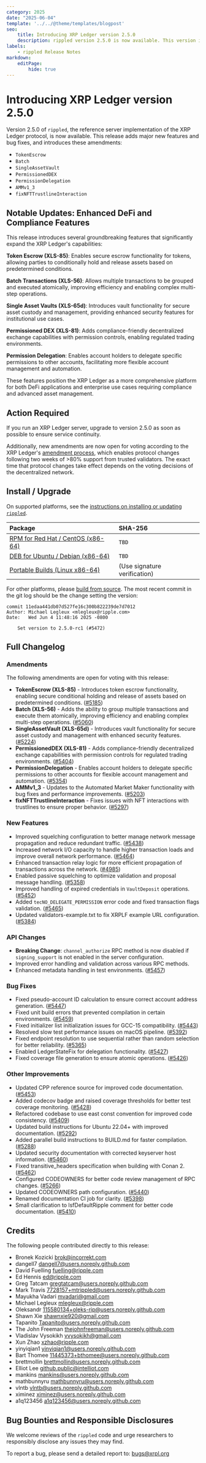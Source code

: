 ```yaml
---
category: 2025
date: "2025-06-04"
template: '../../@theme/templates/blogpost'
seo:
    title: Introducing XRP Ledger version 2.5.0
    description: rippled version 2.5.0 is now available. This version introduces new amendments, including Token Escrow, Batch transactions, Single Asset Vaults, and Permissioned DEX functionality.
labels:
    - rippled Release Notes
markdown:
    editPage:
        hide: true
---
```

# Introducing XRP Ledger version 2.5.0

Version 2.5.0 of `rippled`, the reference server implementation of the XRP Ledger protocol, is now available. This release adds major new features and bug fixes, and introduces these amendments:

- `TokenEscrow`
- `Batch`
- `SingleAssetVault`
- `PermissionedDEX`
- `PermissionDelegation`
- `AMMv1_3`
- `fixNFTTrustlineInteraction`


## Notable Updates: Enhanced DeFi and Compliance Features

This release introduces several groundbreaking features that significantly expand the XRP Ledger's capabilities:

**Token Escrow (XLS-85)**: Enables secure escrow functionality for tokens, allowing parties to conditionally hold and release assets based on predetermined conditions.

**Batch Transactions (XLS-56)**: Allows multiple transactions to be grouped and executed atomically, improving efficiency and enabling complex multi-step operations.

**Single Asset Vaults (XLS-65d)**: Introduces vault functionality for secure asset custody and management, providing enhanced security features for institutional use cases.

**Permissioned DEX (XLS-81)**: Adds compliance-friendly decentralized exchange capabilities with permission controls, enabling regulated trading environments.

**Permission Delegation**: Enables account holders to delegate specific permissions to other accounts, facilitating more flexible account management and automation.

These features position the XRP Ledger as a more comprehensive platform for both DeFi applications and enterprise use cases requiring compliance and advanced asset management.


## Action Required

If you run an XRP Ledger server, upgrade to version 2.5.0 as soon as possible to ensure service continuity.

Additionally, new amendments are now open for voting according to the XRP Ledger's [amendment process](../../docs/concepts/networks-and-servers/amendments.md), which enables protocol changes following two weeks of >80% support from trusted validators. The exact time that protocol changes take effect depends on the voting decisions of the decentralized network.


## Install / Upgrade

On supported platforms, see the [instructions on installing or updating `rippled`](../../docs/infrastructure/installation/index.md).

| Package | SHA-256 |
|:--------|:--------|
| [RPM for Red Hat / CentOS (x86-64)](https://repos.ripple.com/repos/rippled-rpm/stable/rippled-2.5.0-1.el7.x86_64.rpm) | `TBD` |
| [DEB for Ubuntu / Debian (x86-64)](https://repos.ripple.com/repos/rippled-deb/pool/stable/rippled_2.5.0-1_amd64.deb) | `TBD` |
| [Portable Builds (Linux x86-64)](https://github.com/XRPLF/rippled-portable-builds) | (Use signature verification) |

For other platforms, please [build from source](https://github.com/XRPLF/rippled/blob/master/BUILD.md). The most recent commit in the git log should be the change setting the version:

```text
commit 11edaa441db07d527fe16c300b822239de7d7012
Author: Michael Legleux <mlegleux@ripple.com>
Date:   Wed Jun 4 11:48:16 2025 -0800

    Set version to 2.5.0-rc1 (#5472)
```


## Full Changelog

### Amendments

The following amendments are open for voting with this release:

- **TokenEscrow (XLS-85)** - Introduces token escrow functionality, enabling secure conditional holding and release of assets based on predetermined conditions. ([#5185](https://github.com/XRPLF/rippled/pull/5185))
- **Batch (XLS-56)** - Adds the ability to group multiple transactions and execute them atomically, improving efficiency and enabling complex multi-step operations. ([#5060](https://github.com/XRPLF/rippled/pull/5060))
- **SingleAssetVault (XLS-65d)** - Introduces vault functionality for secure asset custody and management with enhanced security features. ([#5224](https://github.com/XRPLF/rippled/pull/5224))
- **PermissionedDEX (XLS-81)** - Adds compliance-friendly decentralized exchange capabilities with permission controls for regulated trading environments. ([#5404](https://github.com/XRPLF/rippled/pull/5404))
- **PermissionDelegation** - Enables account holders to delegate specific permissions to other accounts for flexible account management and automation. ([#5354](https://github.com/XRPLF/rippled/pull/5354))
- **AMMv1_3** - Updates to the Automated Market Maker functionality with bug fixes and performance improvements. ([#5203](https://github.com/XRPLF/rippled/pull/5203))
- **fixNFTTrustlineInteraction** - Fixes issues with NFT interactions with trustlines to ensure proper behavior. ([#5297](https://github.com/XRPLF/rippled/pull/5297))


### New Features

- Improved squelching configuration to better manage network message propagation and reduce redundant traffic. ([#5438](https://github.com/XRPLF/rippled/pull/5438))
- Increased network I/O capacity to handle higher transaction loads and improve overall network performance. ([#5464](https://github.com/XRPLF/rippled/pull/5464))
- Enhanced transaction relay logic for more efficient propagation of transactions across the network. ([#4985](https://github.com/XRPLF/rippled/pull/4985))
- Enabled passive squelching to optimize validation and proposal message handling. ([#5358](https://github.com/XRPLF/rippled/pull/5358))
- Improved handling of expired credentials in `VaultDeposit` operations. ([#5452](https://github.com/XRPLF/rippled/pull/5452))
- Added `tecNO_DELEGATE_PERMISSION` error code and fixed transaction flags validation. ([#5465](https://github.com/XRPLF/rippled/pull/5465))
- Updated validators-example.txt to fix XRPLF example URL configuration. ([#5384](https://github.com/XRPLF/rippled/pull/5384))


### API Changes

- **Breaking Change**: `channel_authorize` RPC method is now disabled if `signing_support` is not enabled in the server configuration.
- Improved error handling and validation across various RPC methods.
- Enhanced metadata handling in test environments. ([#5457](https://github.com/XRPLF/rippled/pull/5457))


### Bug Fixes

- Fixed pseudo-account ID calculation to ensure correct account address generation. ([#5447](https://github.com/XRPLF/rippled/pull/5447))
- Fixed unit build errors that prevented compilation in certain environments. ([#5459](https://github.com/XRPLF/rippled/pull/5459))
- Fixed initializer list initialization issues for GCC-15 compatibility. ([#5443](https://github.com/XRPLF/rippled/pull/5443))
- Resolved slow test performance issues on macOS pipeline. ([#5392](https://github.com/XRPLF/rippled/pull/5392))
- Fixed endpoint resolution to use sequential rather than random selection for better reliability. ([#5365](https://github.com/XRPLF/rippled/pull/5365))
- Enabled LedgerStateFix for delegation functionality. ([#5427](https://github.com/XRPLF/rippled/pull/5427))
- Fixed coverage file generation to ensure atomic operations. ([#5426](https://github.com/XRPLF/rippled/pull/5426))


### Other Improvements

- Updated CPP reference source for improved code documentation. ([#5453](https://github.com/XRPLF/rippled/pull/5453))
- Added codecov badge and raised coverage thresholds for better test coverage monitoring. ([#5428](https://github.com/XRPLF/rippled/pull/5428))
- Refactored codebase to use east const convention for improved code consistency. ([#5409](https://github.com/XRPLF/rippled/pull/5409))
- Updated build instructions for Ubuntu 22.04+ with improved documentation. ([#5292](https://github.com/XRPLF/rippled/pull/5292))
- Added parallel build instructions to BUILD.md for faster compilation. ([#5288](https://github.com/XRPLF/rippled/pull/5288))
- Updated security documentation with corrected keyserver host information. ([#5460](https://github.com/XRPLF/rippled/pull/5460))
- Fixed transitive_headers specification when building with Conan 2. ([#5462](https://github.com/XRPLF/rippled/pull/5462))
- Configured CODEOWNERS for better code review management of RPC changes. ([#5266](https://github.com/XRPLF/rippled/pull/5266))
- Updated CODEOWNERS path configuration. ([#5440](https://github.com/XRPLF/rippled/pull/5440))
- Renamed documentation CI job for clarity. ([#5398](https://github.com/XRPLF/rippled/pull/5398))
- Small clarification to lsfDefaultRipple comment for better code documentation. ([#5410](https://github.com/XRPLF/rippled/pull/5410))


## Credits

The following people contributed directly to this release:

- Bronek Kozicki <brok@incorrekt.com>
- dangell7 <dangell7@users.noreply.github.com>
- David Fuelling <fuelling@ripple.com>
- Ed Hennis <ed@ripple.com>
- Greg Tatcam <gregtatcam@users.noreply.github.com>
- Mark Travis <7728157+mtrippled@users.noreply.github.com>
- Mayukha Vadari <mvadari@gmail.com>
- Michael Legleux <mlegleux@ripple.com>
- Oleksandr <115580134+oleks-rip@users.noreply.github.com>
- Shawn Xie <shawnxie920@gmail.com>
- Tapanito <Tapanito@users.noreply.github.com>
- The John Freeman <thejohnfreeman@users.noreply.github.com>
- Vladislav Vysokikh <vvysokikh@gmail.com>
- Xun Zhao <xzhao@ripple.com>
- yinyiqian1 <yinyiqian1@users.noreply.github.com>
- Bart Thomee <11445373+bthomee@users.noreply.github.com>
- brettmollin <brettmollin@users.noreply.github.com>
- Elliot Lee <github.public@intelliot.com>
- mankins <mankins@users.noreply.github.com>
- mathbunnyru <mathbunnyru@users.noreply.github.com>
- vlntb <vlntb@users.noreply.github.com>
- ximinez <ximinez@users.noreply.github.com>
- a1q123456 <a1q123456@users.noreply.github.com>


## Bug Bounties and Responsible Disclosures

We welcome reviews of the `rippled` code and urge researchers to responsibly disclose any issues they may find.

To report a bug, please send a detailed report to: <bugs@xrpl.org>

